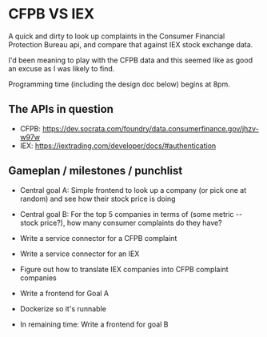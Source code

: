 # CFPB VS IEX

A quick and dirty to look up complaints in the Consumer Financial Protection
Bureau api, and compare that against IEX stock exchange data.

I'd been meaning to play with the CFPB data and this seemed like as good an
excuse as I was likely to find.

Programming time (including the design doc below) begins at 8pm.

## The APIs in question

* CFPB: https://dev.socrata.com/foundry/data.consumerfinance.gov/jhzv-w97w
* IEX: https://iextrading.com/developer/docs/#authentication

## Gameplan / milestones / punchlist

* Central goal A: Simple frontend to look up a company (or pick one at random) and see how their stock price is doing
* Central goal B: For the top 5 companies in terms of (some metric -- stock price?), how many consumer complaints do they have?

* Write a service connector for a CFPB complaint
* Write a service connector for an IEX 
* Figure out how to translate IEX companies into CFPB complaint companies
* Write a frontend for Goal A
* Dockerize so it's runnable
* In remaining time: Write a frontend for goal B
